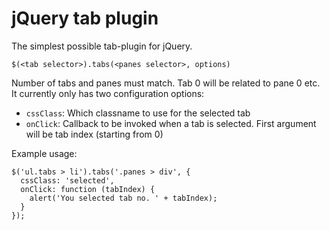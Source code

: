 # jQuery tab plugin

The simplest possible tab-plugin for jQuery.

    $(<tab selector>).tabs(<panes selector>, options)

Number of tabs and panes must match. Tab 0 will be related to pane 0 etc.
It currently only has two configuration options:

* `cssClass`: Which classname to use for the selected tab
* `onClick`: Callback to be invoked when a tab is selected. First argument will
  be tab index (starting from 0)

Example usage:

    $('ul.tabs > li').tabs('.panes > div', {
      cssClass: 'selected',
      onClick: function (tabIndex) {
        alert('You selected tab no. ' + tabIndex);
      }
    });
